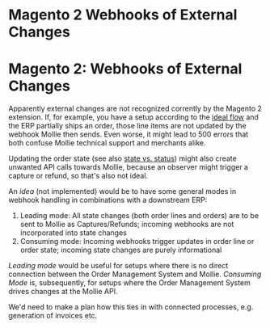 # Magento 2 Webhooks of External Changes


# Magento 2: Webhooks of External Changes

Apparently external changes are not recognized corrently by the Magento 2 extension. If, for example, you have a setup according to the [ideal flow](/sequence-diagram-of-a-general-mollie-setup) and the ERP partially ships an order, those line items are not updated by the webhook Mollie then sends. Even worse, it might lead to 500 errors that both confuse Mollie technical support and merchants alike.

Updating the order state (see also [state vs. status](/magento-2-state-vs-status/)) might also create unwanted API calls towards Mollie, because an observer might trigger a capture or refund, so that's also not ideal.

An _idea_ (not implemented) would be to have some general modes in webhook handling in combinations with a downstream ERP: 

1. Leading mode: All state changes (both order lines and orders) are to be sent to Mollie as Captures/Refunds; incoming webhooks are not incorporated into state changes
1. Consuming mode: Incoming webhooks trigger updates in order line or order state; incoming state changes are purely informational

_Leading mode_ would be useful for setups where there is no direct connection between the Order Management System and Mollie. _Consuming Mode_ is, subsequently, for setups where the Order Management System drives changes at the Mollie API.

We'd need to make a plan how this ties in with connected processes, e.g. generation of invoices etc.
